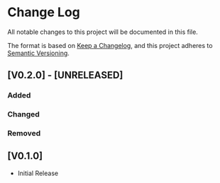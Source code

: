 # Change Log

All notable changes to this project will be documented in this file.

The format is based on [Keep a Changelog](https://keepachangelog.com/en/1.0.0/),
and this project adheres to [Semantic Versioning](https://semver.org/spec/v2.0.0.html).

## [V0.2.0] - [UNRELEASED]

### **Added**

### **Changed**

### **Removed**

## [V0.1.0]

- Initial Release
